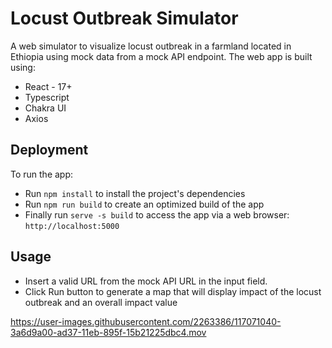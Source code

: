 # Locust Outbreak Simulator

A web simulator to visualize locust outbreak in a farmland located in Ethiopia using mock data from a mock API endpoint. The web app is built using:

-   React - 17+
-   Typescript
-   Chakra UI
-   Axios


## Deployment

To run the app:

-   Run `npm install` to install the project's dependencies
-   Run `npm run build` to create an optimized build of the app
-   Finally run `serve -s build` to access the app via a web browser: `http://localhost:5000`

## Usage

-   Insert a valid URL from the mock API URL in the input field.
-   Click Run button to generate a map that will display impact of the locust outbreak and an overall impact value


https://user-images.githubusercontent.com/2263386/117071040-3a6d9a00-ad37-11eb-895f-15b21225dbc4.mov

